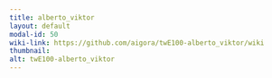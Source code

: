 ```yaml
---
title: alberto_viktor
layout: default
modal-id: 50
wiki-link: https://github.com/aigora/twE100-alberto_viktor/wiki
thumbnail: 
alt: twE100-alberto_viktor
---
```

